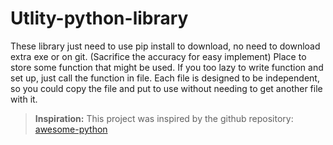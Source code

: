 # Utlity-python-library
These library just need to use pip install to download, no need to download extra exe or on git. (Sacrifice the accuracy for easy implement) Place to store some function that might be used. If you too lazy to write function and set up, just call the function in file.
Each file is designed to be independent, so you could copy the file and put to use without needing to get another file with it.


> **Inspiration:** This project was inspired by the github repository:
> [awesome-python](https://github.com/vinta/awesome-python)
